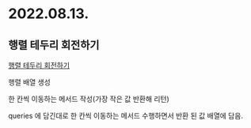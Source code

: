 # 2022.08.13.

## 행렬 테두리 회전하기

[행렬 테두리 회전하기](https://school.programmers.co.kr/learn/courses/30/lessons/77485#)

행렬 배열 생성

한 칸씩 이동하는 메서드 작성(가장 작은 값 반환해 리턴)

queries 에 담긴대로 한 칸씩 이동하는 메서드 수행하면서 반환 된 값 배열에 담음.